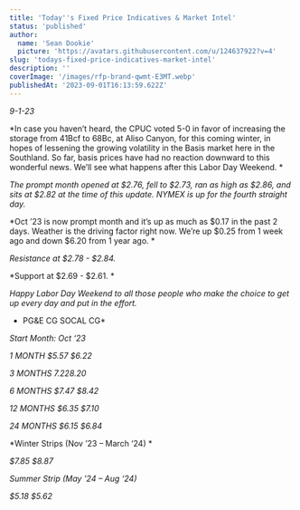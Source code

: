```yaml
---
title: 'Today''s Fixed Price Indicatives & Market Intel'
status: 'published'
author:
  name: 'Sean Dookie'
  picture: 'https://avatars.githubusercontent.com/u/124637922?v=4'
slug: 'todays-fixed-price-indicatives-market-intel'
description: ''
coverImage: '/images/rfp-brand-qwmt-E3MT.webp'
publishedAt: '2023-09-01T16:13:59.622Z'
---
```


*9-1-23*

*In case you haven’t heard, the CPUC voted 5-0 in favor of increasing the storage from 41Bcf to 68Bc, at Aliso Canyon, for this coming winter, in hopes of lessening the growing volatility in the Basis market here in the Southland. So far, basis prices have had no reaction downward to this wonderful news. We’ll see what happens after this Labor Day Weekend. *

*The prompt month opened at $2.76, fell to $2.73, ran as high as $2.86, and sits at $2.82 at the time of this update. NYMEX is up for the fourth straight day.*

*Oct ’23 is now prompt month and it’s up as much as $0.17 in the past 2 days. Weather is the driving factor right now. We’re up $0.25 from 1 week ago and down $6.20 from 1 year ago. *

*Resistance at $2.78 - $2.84.*

*Support at $2.69 - $2.61. *

*Happy Labor Day Weekend to all those people who make the choice to get up every day and put in the effort.*

- PG&E CG SOCAL CG\*

<!-- -->

<!-- -->

*Start Month: Oct ‘23*

*1 MONTH $5.57 $6.22*

*3 MONTHS $7.22 $8.20*

*6 MONTHS $7.47 $8.42*

*12 MONTHS $6.35 $7.10*

*24 MONTHS $6.15 $6.84*

*Winter Strips (Nov ’23 – March ‘24) *

*$7.85 $8.87*

*Summer Strip (May ’24 – Aug ‘24)*

*$5.18 $5.62*

